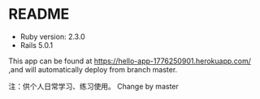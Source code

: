 # README

* Ruby version: 2.3.0
* Rails 5.0.1

This app can be found at https://hello-app-1776250901.herokuapp.com/ 
,and will automatically deploy from  branch master.

注：供个人日常学习、练习使用。
Change by master
